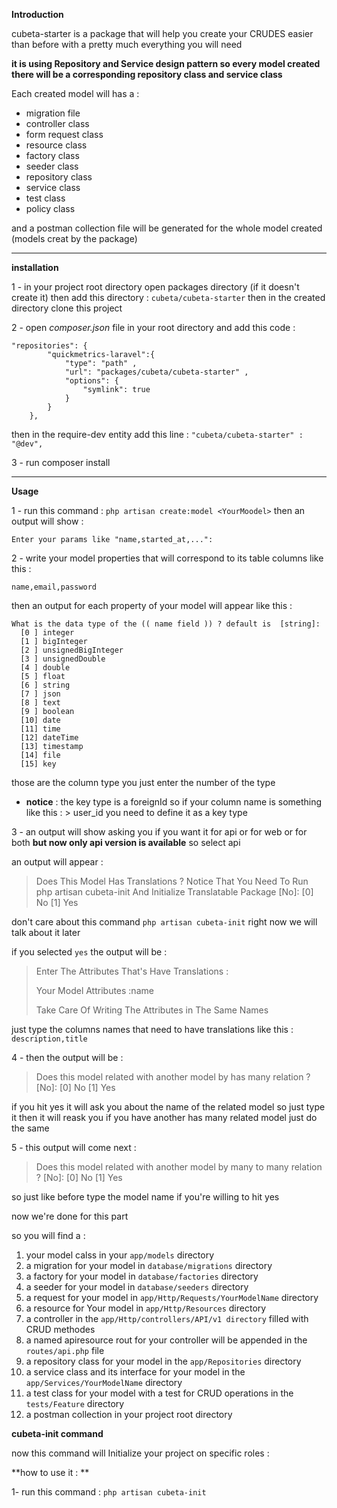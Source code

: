 **Introduction**

 cubeta-starter is a package that will help you create your CRUDES easier than before with a pretty much        everything you will need

 **it is using Repository and Service design pattern so every model created there will be a corresponding repository class and service class**

Each created model will has a : 
- migration file 
- controller class
- form request class
- resource class
- factory class
- seeder class  
- repository class 
- service class  
- test class
- policy class

and a postman collection file will be generated for the whole model created (models creat by the package)

<hr>

**installation**

1 - in your project root directory open packages directory (if it doesn't create it) then add this directory : `cubeta/cubeta-starter` then in the created directory clone this project

2 - open _composer.json_ file in your root directory and add this code : 
```
"repositories": {
        "quickmetrics-laravel":{
            "type": "path" ,
            "url": "packages/cubeta/cubeta-starter" ,
            "options": {
                "symlink": true
            }
        }
    },
```
then in the require-dev entity add this line : `"cubeta/cubeta-starter" : "@dev",`

3 - run composer install


<hr>


**Usage**

1 - run this command : `php artisan create:model <YourMoodel>` then an output will show : 

`Enter your params like "name,started_at,...":`

2 - write your model properties that will correspond to its table columns like this : 

`name,email,password`

then an output for each property of your model will appear like this : 
```
What is the data type of the (( name field )) ? default is  [string]:
  [0 ] integer           
  [1 ] bigInteger        
  [2 ] unsignedBigInteger
  [3 ] unsignedDouble    
  [4 ] double            
  [5 ] float             
  [6 ] string            
  [7 ] json
  [8 ] text
  [9 ] boolean
  [10] date
  [11] time
  [12] dateTime
  [13] timestamp
  [14] file
  [15] key
```
those are the column type you just enter the number of the type 

 - **notice** : the key type is a foreignId so if your column name is something like this : > user_id you need to define it as a key type 

 3 - an output will show asking you if you want it for api or for web or for both **but now only api version is available**  so select api 
 
 an output will appear : 
 
> Does This Model Has Translations ? 
> Notice That You Need To Run php artisan cubeta-init And Initialize Translatable Package [No]:
>   [0] No
>   [1] Yes

don't care about this command `php artisan cubeta-init` right now we will talk about it later

if you selected `yes` the output will be : 

 > Enter The Attributes That's Have Translations :
> 
>  Your Model Attributes :name
> 
>  Take Care Of Writing The Attributes in The Same Names

just type the columns names that need to have translations like this : `description,title`

4 - then the output will be : 

 > Does this model related with another model by has many relation ? [No]:
>   [0] No
>   [1] Yes

if you hit yes it will ask you about the name of the related model so just type it
then it will reask you if you have another has many related model just do the same 

5 - this output will come next : 

>  Does this model related with another model by many to many relation ? [No]:
>   [0] No
>   [1] Yes

so just like before type the model name if you're willing to hit yes

now we're done for this part

so you will find a : 

1. your model calss in your `app/models` directory
1. a migration for your model in `database/migrations` directory
1. a factory for your model in `database/factories` directory
1. a seeder for your model in `database/seeders` directory
1. a request for your model in `app/Http/Requests/YourModelName` directory
1. a resource for Your model in `app/Http/Resources` directory 
1. a controller in the `app/Http/controllers/API/v1 directory` filled with CRUD methodes
1. a named apiresource rout for your controller will be appended in the `routes/api.php` file
1. a repository class for your model in the `app/Repositories` directory
1. a service class and its interface for your model in the `app/Services/YourModelName` directory 
1. a test class for your model with a test for CRUD operations in the `tests/Feature` directory
1. a postman collection in your project root directory 

**cubeta-init command**

now this command will Initialize your project on specific roles : 

**how to use it : **

1- run this command : `php artisan cubeta-init`


